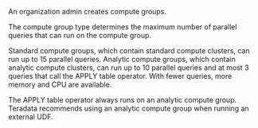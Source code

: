 An organization admin creates compute groups.

The compute group type determines the maximum number of parallel queries that can run on the compute group.

Standard compute groups, which contain standard compute clusters, can run up to 15 parallel queries. Analytic compute groups, which contain analytic compute clusters, can run up to 10 parallel queries and at most 3 queries that call the APPLY table operator. With fewer queries, more memory and CPU are available.

The APPLY table operator always runs on an analytic compute group. Teradata recommends using an analytic compute group when running an external UDF.

